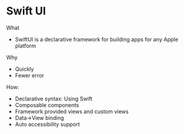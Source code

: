 # Swift UI

What
- SwiftUI is a declarative framework for building apps for any Apple platform

Why
- Quickly
- Fewer error

How:
- Declarative syntax: Using Swift
- Composable components
- Framework provided views and custom views
- Data->View binding
- Auto accessibility support
